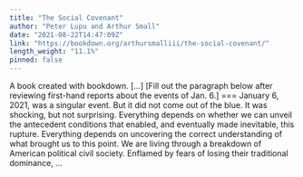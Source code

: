 ```yaml
---
title: "The Social Covenant"
author: "Peter Lupu and Arthur Small"
date: "2021-08-22T14:47:09Z"
link: "https://bookdown.org/arthursmalliii/the-social-covenant/"
length_weight: "11.1%"
pinned: false
---
```


A book created with bookdown. [...] [Fill out the paragraph below after reviewing first-hand reports about the events of Jan. 6.] === January 6, 2021, was a singular event. But it did not come out of the blue. It was shocking, but not surprising. Everything depends on whether we can unveil the antecedent conditions that enabled, and eventually made inevitable, this rupture. Everything depends on uncovering the correct understanding of what brought us to this point. We are living through a breakdown of American political civil society. Enflamed by fears of losing their traditional dominance, ...
